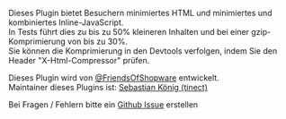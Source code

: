 Dieses Plugin bietet Besuchern minimiertes HTML und minimiertes und kombiniertes Inline-JavaScript.  
In Tests führt dies zu bis zu 50% kleineren Inhalten und bei einer gzip-Komprimierung von bis zu 30%.  
Sie können die Komprimierung in den Devtools verfolgen, indem Sie den Header "X-Html-Compressor" prüfen.

Dieses Plugin wird von [@FriendsOfShopware](https://store.shopware.com/friends-of-shopware.html)
entwickelt.  
Maintainer dieses Plugins ist: [Sebastian König (tinect)](https://github.com/tinect)

Bei Fragen / Fehlern bitte ein [Github Issue](https://github.com/FriendsOfShopware/FroshPlatformHtmlMinify/issues/new) erstellen
